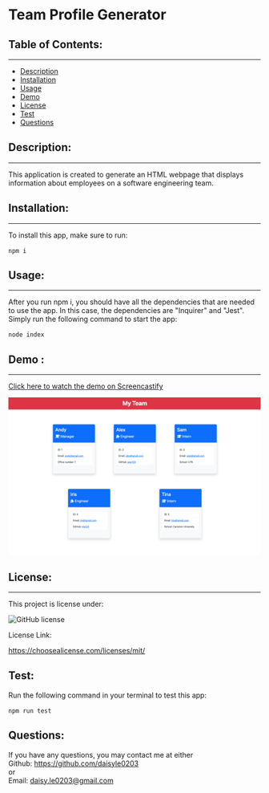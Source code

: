 # Team Profile Generator

## Table of Contents:

---

- [Description](#description)
- [Installation](#installation)
- [Usage](#usage)
- [Demo](#demo)
- [License](#license)
- [Test](#test)
- [Questions](#questions)

## Description:

---

This application is created to generate an HTML webpage that displays information about employees on a software engineering team.

## Installation:

---

To install this app, make sure to run:

```
npm i
```

## Usage:

---

After you run npm i, you should have all the dependencies that are needed to use the app. In this case, the dependencies are "Inquirer" and "Jest". Simply run the following command to start the app:

```
node index
```

## Demo :

---

[Click here to watch the demo on Screencastify](https://drive.google.com/file/d/1kDvU3Jz8Vuf8cQmfvTEAI0x6l-QFZd_n/view)

![The following images show the web application's appearance and functionality:](./assets/team-screenshot.png)

## License:

---

This project is license under:

![GitHub license](https://img.shields.io/github/license/Naereen/StrapDown.js.svg)

License Link:

https://choosealicense.com/licenses/mit/

## Test:

Run the following command in your terminal to test this app:

```
npm run test
```

## Questions:

If you have any questions, you may contact me at either <br>
Github: https://github.com/daisyle0203
<br>
or
<br>
Email: daisy.le0203@gmail.com
